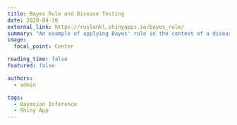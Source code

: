 ```yaml
---
title: Bayes Rule and Disease Testing
date: 2020-04-10
external_link: https://ruslankl.shinyapps.io/bayes_rule/
summary: "An example of applying Bayes' rule in the context of a disease test."
image:
  focal_point: Center

reading_time: false
featured: false

authors:
  - admin

tags:
  - Bayesian Inference
  - Shiny App
---
```

